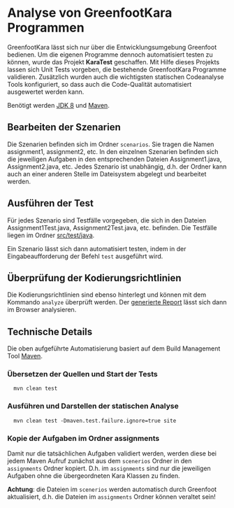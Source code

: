 Analyse von GreenfootKara Programmen
====================================

GreenfootKara lässt sich nur über die Entwicklungsumgebung Greenfoot bedienen. Um die eigenen 
Programme dennoch automatisiert testen zu können, wurde das Projekt **KaraTest** geschaffen. 
Mit Hilfe dieses Projekts lassen sich Unit Tests vorgeben, die bestehende GreenfootKara
Programme validieren. Zusätzlich wurden auch die wichtigsten statischen Codeanalyse Tools 
konfiguriert, so dass auch die Code-Qualität automatisiert ausgewertet werden kann.

Benötigt werden [JDK 8](http://www.java.com) und [Maven](http://maven.apache.org/).

## Bearbeiten der Szenarien

Die Szenarien befinden sich im Ordner `scenarios`. Sie tragen die Namen assignment1, assignment2, etc.
In den einzelnen Szenarien befinden sich die jeweiligen Aufgaben in den entsprechenden Dateien Assignment1.java,
Assignment2.java, etc. Jedes Szenario ist unabhängig, d.h. der Ordner kann auch an einer anderen Stelle im Dateisystem
abgelegt und bearbeitet werden.

## Ausführen der Test 

Für jedes Szenario sind Testfälle vorgegeben, die sich in den Dateien Assignment1Test.java, Assignment2Test.java, etc.
befinden. Die Testfälle liegen im Ordner [src/test/java](../master/src/test/java). 
 
Ein Szenario lässt sich dann automatisiert testen, indem in der Eingabeaufforderung der Befehl `test` ausgeführt wird.

## Überprüfung der Kodierungsrichtlinien 

Die Kodierungsrichtlinien sind ebenso hinterlegt und können mit dem Kommando `analyze` überprüft werden.
Der [generierte Report](target/site/index.html) lässt sich dann im Browser analysieren. 

## Technische Details

Die oben aufgeführte Automatisierung basiert auf dem Build Management Tool [Maven](http://maven.apache.org/). 

### Übersetzen der Quellen und Start der Tests

```
  mvn clean test
```

### Ausführen und Darstellen der statischen Analyse

```
  mvn clean test -Dmaven.test.failure.ignore=true site
```

### Kopie der Aufgaben im Ordner assignments

Damit nur die tatsächlichen Aufgaben validiert werden, werden diese bei jedem Maven Aufruf zunächst aus dem
`scenerios` Ordner in den `assignments` Ordner kopiert. D.h. im `assignments` sind nur die jeweiligen Aufgaben ohne die
übergeordneten Kara Klassen zu finden. 

**Achtung**: die Dateien im `scenerios` werden automatisch durch Greenfoot aktualisiert, d.h. die Dateien im 
`assignments` Ordner können veraltet sein!